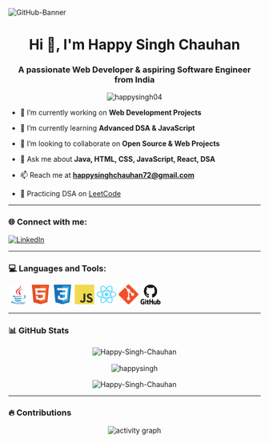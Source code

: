 ![GitHub-Banner](https://github.com/user-attachments/assets/c6dc6568-d9fe-4f58-b593-fef4efdb8a32)



<h1 align="center">Hi 👋, I'm Happy Singh Chauhan</h1>
<h3 align="center">A passionate Web Developer & aspiring Software Engineer from India</h3>

<p align="center">
  <img src="https://komarev.com/ghpvc/?username=happysingh04&label=Profile%20views&color=0e75b6&style=flat" alt="happysingh04" />
</p>

- 🔭 I’m currently working on **Web Development Projects**

- 🌱 I’m currently learning **Advanced DSA & JavaScript**

- 👯 I’m looking to collaborate on **Open Source & Web Projects**

- 💬 Ask me about **Java, HTML, CSS, JavaScript, React, DSA**

- 📫 Reach me at **happysinghchauhan72@gmail.com**

- 🧠 Practicing DSA on [LeetCode](https://leetcode.com/u/Happy-Singh-Chauhan/)

---

### 🌐 Connect with me:

<p align="left">
  <a href="https://linkedin.com/in/happy-singh-chauhan-18965428b/" target="_blank">
    <img src="https://img.shields.io/badge/LinkedIn-0A66C2?style=for-the-badge&logo=linkedin&logoColor=white" alt="LinkedIn" />
  </a>
</p>


---

### 💻 Languages and Tools:

<p align="left">
  <img src="https://raw.githubusercontent.com/devicons/devicon/master/icons/java/java-original.svg" alt="java" width="40" height="40"/>
  <img src="https://raw.githubusercontent.com/devicons/devicon/master/icons/html5/html5-original.svg" alt="html5" width="40" height="40"/>
  <img src="https://raw.githubusercontent.com/devicons/devicon/master/icons/css3/css3-original.svg" alt="css3" width="40" height="40"/>
  <img src="https://raw.githubusercontent.com/devicons/devicon/master/icons/javascript/javascript-original.svg" alt="javascript" width="40" height="40"/>
  <img src="https://raw.githubusercontent.com/devicons/devicon/master/icons/react/react-original.svg" alt="react" width="40" height="40"/>
  <img src="https://raw.githubusercontent.com/devicons/devicon/master/icons/git/git-original.svg" alt="git" width="40" height="40"/>
  <img src="https://raw.githubusercontent.com/devicons/devicon/master/icons/github/github-original-wordmark.svg" alt="github" width="40" height="40"/>
</p>


---

### 📊 GitHub Stats

<p align="center">
  <img align="center" src="https://github-readme-stats.vercel.app/api?username=Happy-Singh-Chauhan&show_icons=true&locale=en" alt="Happy-Singh-Chauhan" />
</p>
<p align="center">
  <img align="center" src="https://github-readme-streak-stats.herokuapp.com/?user=Happy-Singh-Chauhan&" alt="happysingh" />
</p>
<p align="center">
  <img align="center" src="https://github-readme-stats.vercel.app/api/top-langs?username=Happy-Singh-Chauhan&show_icons=true&locale=en&layout=compact" alt="Happy-Singh-Chauhan" />
</p>

---

### 🔥 Contributions



<p align="center">
  <img src="https://github-readme-activity-graph.vercel.app/graph?username=Happy-Singh-Chauhan&bg_color=ffffff&color=000000&line=00bcd4&point=000000&area=true&hide_border=true" alt="activity graph" />
</p>

